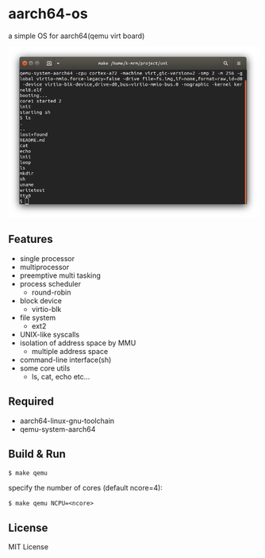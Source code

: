 # aarch64-os

a simple OS for aarch64(qemu virt board)

![sample](screenshot/shot.png)

## Features
- single processor
- multiprocessor
- preemptive multi tasking
- process scheduler
  - round-robin
- block device
  - virtio-blk
- file system
  - ext2
- UNIX-like syscalls
- isolation of address space by MMU
  - multiple address space
- command-line interface(sh)
- some core utils
  - ls, cat, echo etc...

## Required
- aarch64-linux-gnu-toolchain
- qemu-system-aarch64

## Build & Run

```
$ make qemu
```
specify the number of cores (default ncore=4):
```
$ make qemu NCPU=<ncore>
```

## License

MIT License
